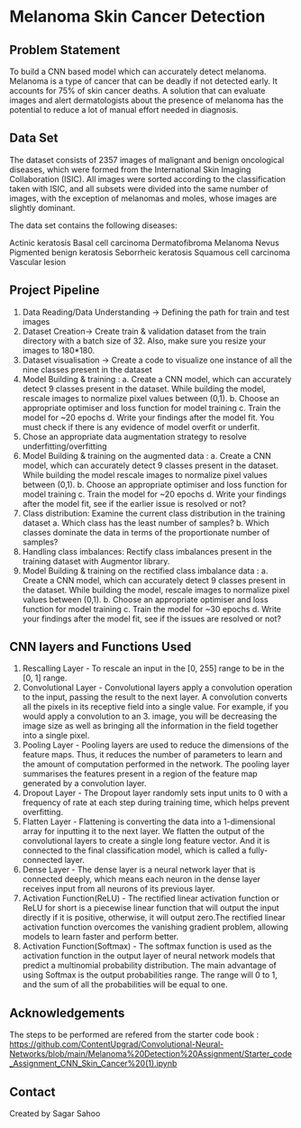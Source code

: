 # Melanoma Skin Cancer Detection


## Problem Statement
To build a CNN based model which can accurately detect melanoma. Melanoma is a type of cancer that can be deadly if not detected early. It accounts for 75% of skin cancer deaths. A solution that can evaluate images and alert dermatologists about the presence of melanoma has the potential to reduce a lot of manual effort needed in diagnosis.

<!-- You can include any other section that is pertinent to your problem -->

## Data Set
The dataset consists of 2357 images of malignant and benign oncological diseases, which were formed from the International Skin Imaging Collaboration (ISIC). All images were sorted according to the classification taken with ISIC, and all subsets were divided into the same number of images, with the exception of melanomas and moles, whose images are slightly dominant.


The data set contains the following diseases:

Actinic keratosis
Basal cell carcinoma
Dermatofibroma
Melanoma
Nevus
Pigmented benign keratosis
Seborrheic keratosis
Squamous cell carcinoma
Vascular lesion

<!-- You don't have to answer all the questions - just the ones relevant to your project. -->

## Project Pipeline
1. Data Reading/Data Understanding → Defining the path for train and test images 
2. Dataset Creation→ Create train & validation dataset from the train directory with a batch size of 32. Also, make sure you resize your images to 180*180.
3. Dataset visualisation → Create a code to visualize one instance of all the nine classes present in the dataset 
4. Model Building & training : 
    a. Create a CNN model, which can accurately detect 9 classes present in the dataset. While building the model, rescale images to normalize pixel values between (0,1).
    b. Choose an appropriate optimiser and loss function for model training
    c. Train the model for ~20 epochs
    d. Write your findings after the model fit. You must check if there is any evidence of model overfit or underfit.
5. Chose an appropriate data augmentation strategy to resolve underfitting/overfitting 
6. Model Building & training on the augmented data :
    a. Create a CNN model, which can accurately detect 9 classes present in the dataset. While building the model rescale images to normalize pixel values between (0,1).
    b. Choose an appropriate optimiser and loss function for model training
    c. Train the model for ~20 epochs
    d. Write your findings after the model fit, see if the earlier issue is resolved or not?
7. Class distribution: Examine the current class distribution in the training dataset 
    a. Which class has the least number of samples?
    b. Which classes dominate the data in terms of the proportionate number of samples?
8. Handling class imbalances: Rectify class imbalances present in the training dataset with Augmentor library.
9. Model Building & training on the rectified class imbalance data :
    a. Create a CNN model, which can accurately detect 9 classes present in the dataset. While building the model, rescale images to normalize pixel values between (0,1).
    b. Choose an appropriate optimiser and loss function for model training
    c. Train the model for ~30 epochs
    d. Write your findings after the model fit, see if the issues are resolved or not?

<!-- You don't have to answer all the questions - just the ones relevant to your project. -->


## CNN layers and Functions Used
1. Rescalling Layer - To rescale an input in the [0, 255] range to be in the [0, 1] range.
2. Convolutional Layer - Convolutional layers apply a convolution operation to the input, passing the result to the next layer. A convolution converts all the pixels in its receptive field into a single value. For example, if you would apply a convolution to an 3. image, you will be decreasing the image size as well as bringing all the information in the field together into a single pixel.
3. Pooling Layer - Pooling layers are used to reduce the dimensions of the feature maps. Thus, it reduces the number of parameters to learn and the amount of computation performed in the network. The pooling layer summarises the features present in a region of the feature map generated by a convolution layer.
4. Dropout Layer - The Dropout layer randomly sets input units to 0 with a frequency of rate at each step during training time, which helps prevent overfitting.
5. Flatten Layer - Flattening is converting the data into a 1-dimensional array for inputting it to the next layer. We flatten the output of the convolutional layers to create a single long feature vector. And it is connected to the final classification model, which is called a fully-connected layer.
6. Dense Layer - The dense layer is a neural network layer that is connected deeply, which means each neuron in the dense layer receives input from all neurons of its previous layer.
7. Activation Function(ReLU) - The rectified linear activation function or ReLU for short is a piecewise linear function that will output the input directly if it is positive, otherwise, it will output zero.The rectified linear activation function overcomes the vanishing gradient problem, allowing models to learn faster and perform better.
8. Activation Function(Softmax) - The softmax function is used as the activation function in the output layer of neural network models that predict a multinomial probability distribution. The main advantage of using Softmax is the output probabilities range. The range will 0 to 1, and the sum of all the probabilities will be equal to one.

<!-- As the libraries versions keep on changing, it is recommended to mention the version of library used in this project -->

## Acknowledgements
The steps to be performed are refered from the starter code book : 
https://github.com/ContentUpgrad/Convolutional-Neural-Networks/blob/main/Melanoma%20Detection%20Assignment/Starter_code_Assignment_CNN_Skin_Cancer%20(1).ipynb 


## Contact
Created by Sagar Sahoo


<!-- Optional -->
<!-- ## License -->
<!-- This project is open source and available under the [... License](). -->

<!-- You don't have to include all sections - just the one's relevant to your project -->
